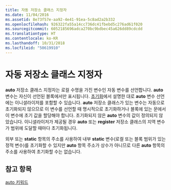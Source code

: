 ```yaml
---
title: 자동 저장소 클래스 지정자
ms.date: 11/04/2016
ms.assetid: 8e73f57e-aa92-4e41-91ea-5c8ad2a2b332
ms.openlocfilehash: 926322fa55a14cc736dc41fbebd5c276ad61f020
ms.sourcegitcommit: 6052185696adca270bc9bdbec45a626dd89cdcdd
ms.translationtype: HT
ms.contentlocale: ko-KR
ms.lasthandoff: 10/31/2018
ms.locfileid: "50619910"
---
```

# <a name="auto-storage-class-specifier"></a>자동 저장소 클래스 지정자

**auto** 저장소 클래스 지정자는 로컬 수명을 가진 변수인 자동 변수를 선언합니다. **auto** 변수는 자신이 선언된 블록에서만 표시됩니다. [초기화](../c-language/initialization.md)에서 설명한 대로 **auto** 변수 선언에는 이니셜라이저를 포함할 수 있습니다. **auto** 저장소 클래스가 있는 변수는 자동으로 초기화되지 않으므로 이 변수를 선언할 때 명시적으로 초기화하거나 블록에 있는 문에서 이 변수에 초기 값을 할당해야 합니다. 초기화되지 않은 **auto** 변수의 값이 정의되지 않았습니다. 이니셜라이저가 제공될 경우 **auto** 또는 **register** 저장소 클래스의 지역 변수가 범위에 도달할 때마다 초기화됩니다.

외부 또는 **static** 항목의 주소를 사용하여 내부 **static** 변수(로컬 또는 블록 범위가 있는 정적 변수)를 초기화할 수 있지만 **auto** 항목 주소가 상수가 아니므로 다른 **auto** 항목의 주소를 사용하여 초기화할 수는 없습니다.

## <a name="see-also"></a>참고 항목

[auto 키워드](../cpp/auto-keyword.md)